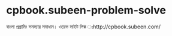 # cpbook.subeen-problem-solve
বাংলা প্রগ্রামিং সমস্যার সমাধান। ওয়েভ সাইট লিঙ্ক ঃhttp://cpbook.subeen.com/
